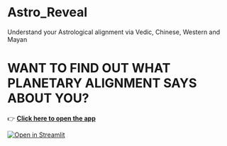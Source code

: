 # Astro_Reveal
Understand your Astrological alignment via Vedic, Chinese, Western and Mayan



# WANT TO FIND OUT WHAT PLANETARY ALIGNMENT SAYS ABOUT YOU?

👉 [**Click here to open the app**](https://astroreveal-yfm2dfst8rhdijrdgfm25j.streamlit.app//)

[![Open in Streamlit](https://img.shields.io/badge/Launch%20in-Streamlit-red?style=for-the-badge&logo=streamlit)](https://astroreveal-yfm2dfst8rhdijrdgfm25j.streamlit.app/)
